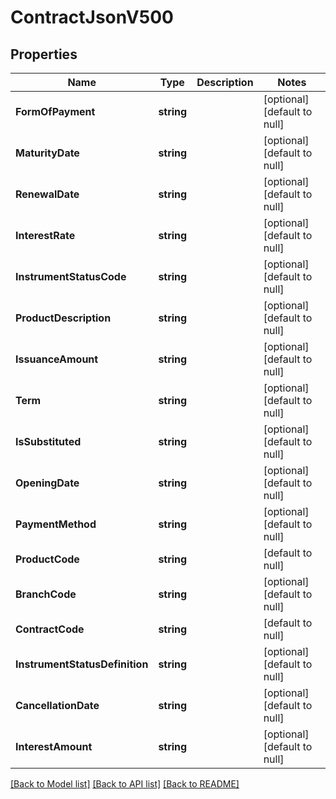 # ContractJsonV500

## Properties
Name | Type | Description | Notes
------------ | ------------- | ------------- | -------------
**FormOfPayment** | **string** |  | [optional] [default to null]
**MaturityDate** | **string** |  | [optional] [default to null]
**RenewalDate** | **string** |  | [optional] [default to null]
**InterestRate** | **string** |  | [optional] [default to null]
**InstrumentStatusCode** | **string** |  | [optional] [default to null]
**ProductDescription** | **string** |  | [optional] [default to null]
**IssuanceAmount** | **string** |  | [optional] [default to null]
**Term** | **string** |  | [optional] [default to null]
**IsSubstituted** | **string** |  | [optional] [default to null]
**OpeningDate** | **string** |  | [optional] [default to null]
**PaymentMethod** | **string** |  | [optional] [default to null]
**ProductCode** | **string** |  | [default to null]
**BranchCode** | **string** |  | [optional] [default to null]
**ContractCode** | **string** |  | [default to null]
**InstrumentStatusDefinition** | **string** |  | [optional] [default to null]
**CancellationDate** | **string** |  | [optional] [default to null]
**InterestAmount** | **string** |  | [optional] [default to null]

[[Back to Model list]](../README.md#documentation-for-models) [[Back to API list]](../README.md#documentation-for-api-endpoints) [[Back to README]](../README.md)


